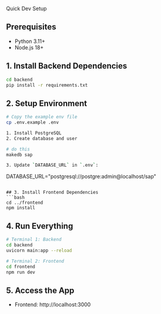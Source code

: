 Quick Dev Setup

## Prerequisites
- Python 3.11+
- Node.js 18+

## 1. Install Backend Dependencies
```bash
cd backend
pip install -r requirements.txt
```

## 2. Setup Environment
```bash
# Copy the example env file
cp .env.example .env

1. Install PostgreSQL
2. Create database and user

# do this
makedb sap

3. Update `DATABASE_URL` in `.env`:
   ```
   DATABASE_URL="postgresql://postgre:admin@localhost/sap"
   
```

## 3. Install Frontend Dependencies
```bash
cd ../frontend
npm install
```

## 4. Run Everything
```bash
# Terminal 1: Backend
cd backend
uvicorn main:app --reload

# Terminal 2: Frontend
cd frontend
npm run dev
```

## 5. Access the App
- Frontend: http://localhost:3000
